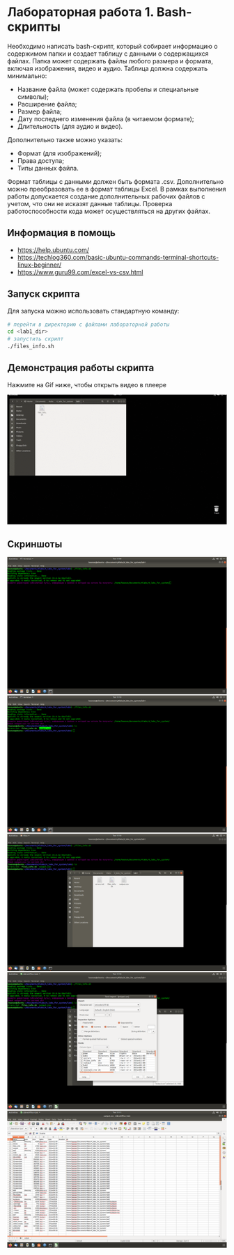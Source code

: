 # Лабораторная работа 1. Bash-скрипты

Необходимо написать bash-скрипт, который собирает информацию о содержимом папки и создает таблицу с данными о содержащихся файлах. 
Папка может содержать файлы любого размера и формата, включая изображения, видео и аудио. 
Таблица должна содержать минимально:

* Название файла (может содержать пробелы и специальные символы);
* Расширение файла;
* Размер файла;
* Дату последнего изменения файла (в читаемом формате);
* Длительность (для аудио и видео).

Дополнительно также можно указать:
* Формат (для изображений);
* Права доступа;
* Типы данных файла.

Формат таблицы с данными должен быть формата .csv. Дополнительно можно преобразовать ее в формат таблицы Excel.
В рамках выполнения работы допускается создание дополнительных рабочих файлов с учетом, что они не исказят данные таблицы.
Проверка работоспособности кода может осуществляться на других файлах.

## Информация в помощь 
* https://help.ubuntu.com/ 
* https://techlog360.com/basic-ubuntu-commands-terminal-shortcuts-linux-beginner/ 
* https://www.guru99.com/excel-vs-csv.html

## Запуск скрипта
Для запуска можно использовать стандартную команду:
```bash
# перейти в директорию с файлами лабораторной работы
cd <lab1_dir>
# запустить скрипт
./files_info.sh
```

## Демонстрация работы скрипта

Нажмите на Gif ниже, чтобы открыть видео в плеере

[![Video Demo](https://raw.githubusercontent.com/Nelson789/4_labs_for_system/master/lab1/lab1.gif)](https://yadi.sk/i/ITrcNE-gQyGUmg)

## Скриншоты

![01](https://raw.githubusercontent.com/Nelson789/4_labs_for_system/master/lab1/Screenshot%20from%202020-06-23%2011-09-52.png)
![02](https://raw.githubusercontent.com/Nelson789/4_labs_for_system/master/lab1/Screenshot%20from%202020-06-23%2011-10-18.png)
![03](https://raw.githubusercontent.com/Nelson789/4_labs_for_system/master/lab1/Screenshot%20from%202020-06-23%2011-10-51.png)
![04](https://raw.githubusercontent.com/Nelson789/4_labs_for_system/master/lab1/Screenshot%20from%202020-06-23%2011-10-58.png)
![05](https://raw.githubusercontent.com/Nelson789/4_labs_for_system/master/lab1/Screenshot%20from%202020-06-23%2011-11-01.png)
